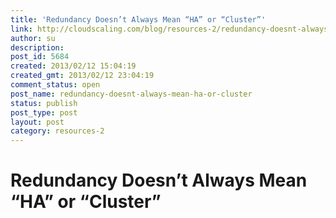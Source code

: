 ```yaml
---
title: 'Redundancy Doesn’t Always Mean “HA” or “Cluster”'
link: http://cloudscaling.com/blog/resources-2/redundancy-doesnt-always-mean-ha-or-cluster/
author: su
description: 
post_id: 5684
created: 2013/02/12 15:04:19
created_gmt: 2013/02/12 23:04:19
comment_status: open
post_name: redundancy-doesnt-always-mean-ha-or-cluster
status: publish
post_type: post
layout: post
category: resources-2
---
```


# Redundancy Doesn’t Always Mean “HA” or “Cluster”

